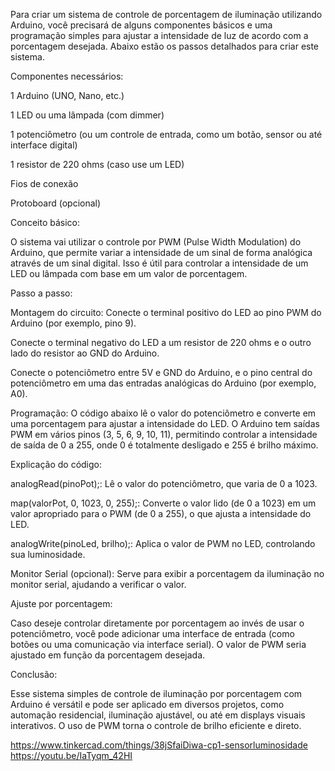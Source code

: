 Para criar um sistema de controle de porcentagem de iluminação utilizando Arduino, você precisará de alguns componentes básicos e uma programação simples para ajustar a intensidade de luz de acordo com a porcentagem desejada. Abaixo estão os passos detalhados para criar este sistema.

Componentes necessários:

1 Arduino (UNO, Nano, etc.)

1 LED ou uma lâmpada (com dimmer)

1 potenciômetro (ou um controle de entrada, como um botão, sensor ou até interface digital)

1 resistor de 220 ohms (caso use um LED)

Fios de conexão

Protoboard (opcional)

Conceito básico:

O sistema vai utilizar o controle por PWM (Pulse Width Modulation) do Arduino, que permite variar a intensidade de um sinal de forma analógica através de um sinal digital. Isso é útil para controlar a intensidade de um LED ou lâmpada com base em um valor de porcentagem.

Passo a passo:

Montagem do circuito:
Conecte o terminal positivo do LED ao pino PWM do Arduino (por exemplo, pino 9).

Conecte o terminal negativo do LED a um resistor de 220 ohms e o outro lado do resistor ao GND do Arduino.

Conecte o potenciômetro entre 5V e GND do Arduino, e o pino central do potenciômetro em uma das entradas analógicas do Arduino (por exemplo, A0).

Programação:
O código abaixo lê o valor do potenciômetro e converte em uma porcentagem para ajustar a intensidade do LED. O Arduino tem saídas PWM em vários pinos (3, 5, 6, 9, 10, 11), permitindo controlar a intensidade de saída de 0 a 255, onde 0 é totalmente desligado e 255 é brilho máximo.

Explicação do código:

analogRead(pinoPot);: Lê o valor do potenciômetro, que varia de 0 a 1023.

map(valorPot, 0, 1023, 0, 255);: Converte o valor lido (de 0 a 1023) em um valor apropriado para o PWM (de 0 a 255), o que ajusta a intensidade do LED.

analogWrite(pinoLed, brilho);: Aplica o valor de PWM no LED, controlando sua luminosidade.

Monitor Serial (opcional): Serve para exibir a porcentagem da iluminação no monitor serial, ajudando a verificar o valor.

Ajuste por porcentagem:

Caso deseje controlar diretamente por porcentagem ao invés de usar o potenciômetro, você pode adicionar uma interface de entrada (como botões ou uma comunicação via interface serial). O valor de PWM seria ajustado em função da porcentagem desejada.

Conclusão:

Esse sistema simples de controle de iluminação por porcentagem com Arduino é versátil e pode ser aplicado em diversos projetos, como automação residencial, iluminação ajustável, ou até em displays visuais interativos. O uso de PWM torna o controle de brilho eficiente e direto.

https://www.tinkercad.com/things/38jSfaiDiwa-cp1-sensorluminosidade
https://youtu.be/IaTyqm_42HI

